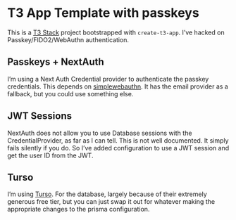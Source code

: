 # T3 App Template with passkeys

This is a [T3 Stack](https://create.t3.gg/) project bootstrapped with `create-t3-app`.
I’ve hacked on Passkey/FIDO2/WebAuthn authentication.

## Passkeys + NextAuth

I’m using a Next Auth Credential provider to authenticate the passkey
credentials. This depends on [simplewebauthn](https://simplewebauthn.dev/). It
has the email provider as a fallback, but you could use something else.

## JWT Sessions

NextAuth does not allow you to use Database sessions with the
CredentialProvider, as far as I can tell. This is not well documented. It simply
fails silently if you do. So I’ve added configuration to use a JWT session and
get the user ID from the JWT.

## Turso

I’m using [Turso](https://turso.tech/). For the database, largely because of
their extremely generous free tier, but you can just swap it out for whatever
making the appropriate changes to the prisma configuration.

